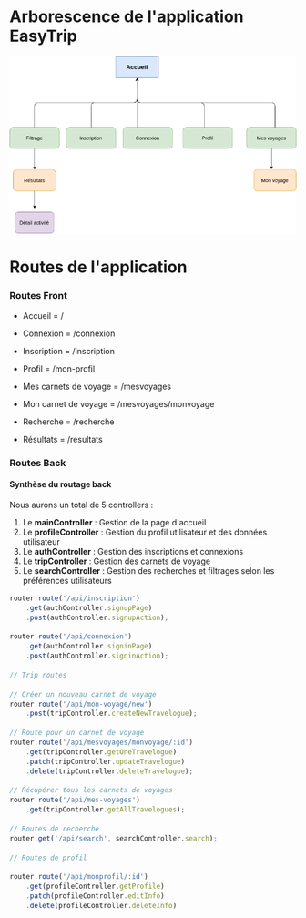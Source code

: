 # Arborescence de l'application EasyTrip 

![Arborescence de l'application EasyTrip](Arbo.png)

# Routes de l'application

### Routes Front

- Accueil = /

- Connexion = /connexion

- Inscription = /inscription

- Profil = /mon-profil

- Mes carnets de voyage = /mesvoyages
  
- Mon carnet de voyage = /mesvoyages/monvoyage
  
- Recherche = /recherche
  
- Résultats = /resultats

### Routes Back

#### Synthèse du routage back

Nous aurons un total de 5 controllers : 

1. Le **mainController** : Gestion de la page d'accueil
2. Le **profileController** : Gestion du profil utilisateur et des données utilisateur 
3. Le **authController** : Gestion des inscriptions et connexions
4. Le **tripController** : Gestion des carnets de voyage
5. Le **searchController** : Gestion des recherches et filtrages selon les préférences utilisateurs

```javascript
router.route('/api/inscription')
    .get(authController.signupPage)
    .post(authController.signupAction);

router.route('/api/connexion')
    .get(authController.signinPage)
    .post(authController.signinAction);

// Trip routes

// Créer un nouveau carnet de voyage
router.route('/api/mon-voyage/new')
    .post(tripController.createNewTravelogue);

// Route pour un carnet de voyage
router.route('/api/mesvoyages/monvoyage/:id')
    .get(tripController.getOneTravelogue)
    .patch(tripController.updateTravelogue)
    .delete(tripController.deleteTravelogue);

// Récupérer tous les carnets de voyages
router.route('/api/mes-voyages')
    .get(tripController.getAllTravelogues);

// Routes de recherche
router.get('/api/search', searchController.search);

// Routes de profil

router.route('/api/monprofil/:id')
    .get(profileController.getProfile)
    .patch(profileController.editInfo)
    .delete(profileController.deleteInfo)
```
